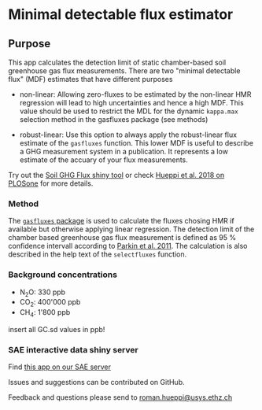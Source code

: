 # Minimal detectable flux estimator

## Purpose

This app calculates the detection limit of static chamber-based soil greenhouse gas flux measurements.
There are two "minimal detectable flux" (MDF) estimates that have different purposes

* non-linear: Allowing zero-fluxes to be estimated by the non-linear HMR regression will lead to high uncertainties and hence a high MDF. This value should be used to restrict the MDL for the dynamic `kappa.max` selection method in the gasfluxes package (see methods)

* robust-linear: Use this option to always apply the robust-linear flux estimate of the `gasfluxes` function. This lower MDF is useful to describe a GHG measurement system in a publication. It represents a low estimate of the accuary of your flux measurements.

Try out the [Soil GHG Flux shiny tool](https://sae-interactive-data.ethz.ch/gasflxvis/) or check [Hueppi et al. 2018 on PLOSone](http://journals.plos.org/plosone/article?id=10.1371/journal.pone.0200876) for more details.

### Method

The [`gasfluxes` package](https://cran.r-project.org/web/packages/gasfluxes) is used to calculate the fluxes chosing HMR if available but otherwise applying linear regression. The detection limit of the chamber based greenhouse gas flux measurement is defined as 95 % confidence intervall according to [Parkin et al. 2011](https://dl.sciencesocieties.org/publications/jeq/abstracts/41/3/705). The calculation is also described in the help text of the `selectfluxes` function.

### Background concentrations

* N<sub>2</sub>O: 330 ppb
* CO<sub>2</sub>: 400'000 ppb
* CH<sub>4</sub>: 1'800 ppb

insert all GC.sd values in ppb!

### SAE interactive data shiny server

Find [this app on our SAE server](https://sae-interactive-data.ethz.ch/minflxlim/)

Issues and suggestions can be contributed on GitHub.

Feedback and questions please send to roman.hueppi@usys.ethz.ch
